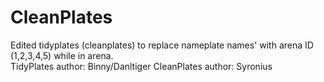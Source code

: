 # CleanPlates
Edited tidyplates (cleanplates) to replace nameplate names' with arena ID (1,2,3,4,5) while in arena.  
TidyPlates author: Binny/Danltiger
CleanPlates author: Syronius
